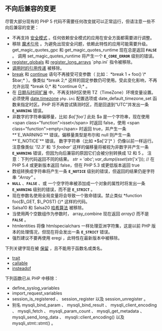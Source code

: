 不向后兼容的变更
----------------

尽管大部分现有的 PHP 5
代码不需要任何改变就可以正常运行，但请注意一些不向后兼容的变更：

-   <span class="simpara"> 不再支持
    <a href="/features/safe-mode.html" class="link">安全模式</a>
    。任何依赖安全模式的应用在安全方面都需要进行调整。 </span>
-   <span class="simpara"> 移除
    <a href="/security/magicquotes.html" class="link">魔术引号</a>
    。为避免出现安全问题，依赖此特性的应用可能需要升级。 </span> <span
    class="simpara"> <span
    class="function">get\_magic\_quotes\_gpc</span> 和 <span
    class="function">get\_magic\_quotes\_runtime</span> 现在总是返回
    **`FALSE`** 。 调用 <span
    class="function">set\_magic\_quotes\_runtime</span> 将产生一个
    **`E_CORE_ERROR`** 级别的错误。 </span>
-   <span class="simpara">
    <a href="/ini/core.html#ini.register-globals" class="link">register_globals</a>
    和
    <a href="/ini/core.html#ini.register-long-arrays" class="link">register_long_arrays</a>
    `php.ini` 指令被移除。 </span>
-   <span class="simpara">
    <a href="/language/references/pass.html" class="link">调用时的引用传递</a>
    被移除。 </span>
-   <span class="simpara">
    <a href="/control-structures/break.html" class="link">break</a> 和
    <a href="/control-structures/continue.html" class="link">continue</a>
    语句不再接受可变参数（ 比如： *break 1 + foo() \* $bar;* ）。像类似
    *break 2;* 这样的固定参数仍可使用。受此变化影响，不再允许出现 *break
    0;* 和 *continue 0;* 。 </span>
-   <span class="simpara"> 在
    <a href="/book/datetime.html" class="link">日期与时间扩展</a>
    中，不再支持时区使用 TZ（TimeZone）环境变量设置。必须使用
    <a href="/datetime/setup.html#" class="link">date.timezone</a>
    `php.ini` 配置选项或 <span
    class="function">date\_default\_timezone\_set</span>
    函数来指定时区。PHP 将不再尝试猜测时区，而是回退到“UTC”并发出一条
    **`E_WARNING`** 错误。 </span>
-   <span class="simpara"> 非数字的字符串偏移量，比如 *$a\['foo'\]* 此处
    $a 是一个字符串，现在使用 <span class="function">isset</span> 时返回
    false，使用 <span class="function">empty</span> 时返回
    true，并产生一条 **`E_WARNING`** 错误。偏移量类型是布尔和 null
    则产生一条 **`E_NOTICE`** 错误。 数字字符串（比如 *$a\['2'\]*
    ）仍像以前一样运行。注意像类似 *'12.3'* 和 *'5 foobar'*
    这样的偏移量将被视为非数字并产生一条 **`E_WARNING`**
    错误，但因为向后兼容的原因它们会被分别转换成 12 和 5 。 </span>
    <span class="simpara"> 注意：下列代码返回不同的结果。 </span> <span
    class="simpara"> $str='abc';var\_dump(isset($str\['x'\])); // 在 PHP
    5.4 或更新版本返回 false，但在 PHP 5.3 或更低版本返回 true </span>
-   <span class="simpara"> 数组转换成字符串将产生一条 **`E_NOTICE`**
    级别的错误，但返回的结果仍是字符串 *"Array"* 。 </span>
-   <span class="simpara"> **`NULL`** 、**`FALSE`** 、或
    一个空字符串被添加成一个对象的属性时将发出一条 **`E_WARNING`**
    级别的错误，而不是 **`E_STRICT`** 。 </span>
-   <span class="simpara">
    现在参数名使用全局变量将会导致一个致命错误。禁止类似 *function
    foo($\_GET, $\_POST) {}* 这样的代码。 </span>
-   <span class="simpara"> Salsa10 和 Salsa20
    <a href="/book/hash.html" class="link">哈希算法</a> 被移除。 </span>
-   <span class="simpara"> 当使用两个空数组作为参数时， <span
    class="function">array\_combine</span> 现在返回 *array()* 而不是
    **`FALSE`** 。 </span>
-   <span class="simpara"> <span class="function">htmlentities</span>
    将像 <span class="function">htmlspecialchars</span>
    一样处理亚洲字符集，这是以前 PHP 版本的处理情况，但现在将会发出一条
    **`E_STRICT`** 错误。 </span>
-   <span class="simpara"> 强烈建议不要再使用 <span
    class="function">eregi</span> ，此特性在最新版本中被移除。 </span>

下列关键字现在被 <a href="/reserved.html" class="link">保留</a>
，且不能用于函数名或类名。

-   <span class="simpara">
    <a href="/language/oop5/traits.html" class="link">trait</a> </span>
-   <span class="simpara">
    <a href="/language/types/callable.html" class="link">callable</a>
    </span>
-   <span class="simpara">
    <a href="/language/oop5/traits.html" class="link">insteadof</a>
    </span>

下列函数已从 PHP 中移除：

-   <span class="simpara"> <span
    class="function">define\_syslog\_variables</span> </span>
-   <span class="simpara"> <span
    class="function">import\_request\_variables</span> </span>
-   <span class="simpara"> <span
    class="function">session\_is\_registered</span> 、 <span
    class="function">session\_register</span> 以及 <span
    class="function">session\_unregister</span> 。 </span>
-   <span class="simpara"> 别名 <span
    class="function">mysqli\_bind\_param</span> 、 <span
    class="function">mysqli\_bind\_result</span> 、 <span
    class="function">mysqli\_client\_encoding</span> 、 <span
    class="function">mysqli\_fetch</span> 、 <span
    class="function">mysqli\_param\_count</span> 、 <span
    class="function">mysqli\_get\_metadata</span> 、 <span
    class="function">mysqli\_send\_long\_data</span> 、
    mysqli::client\_encoding() 以及 mysqli\_stmt::stmt() 。 </span>
